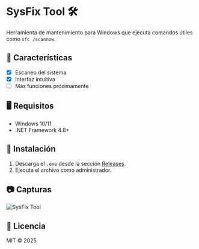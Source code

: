 # SysFix Tool 🛠️

Herramienta de mantenimiento para Windows que ejecuta comandos útiles como `sfc /scannow`.

## 🚀 Características

- [x] Escaneo del sistema
- [x] Interfaz intuitiva
- [ ] Más funciones próximamente

## 🖥️ Requisitos

- Windows 10/11
- .NET Framework 4.8+

## 🔧 Instalación

1. Descarga el `.exe` desde la sección [Releases](https://github.com/LuisDev07/SysFix-Tool/releases/tag/v1.0).
2. Ejecuta el archivo como administrador.

## 📷 Capturas

![SysFix Tool](https://github.com/user-attachments/assets/ba056d72-0dc0-4961-bacd-db04bb043ba8)


## 📄 Licencia

MIT © 2025

